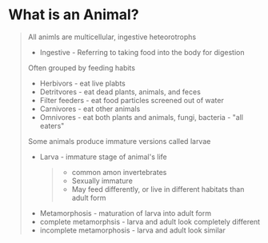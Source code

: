 # What is an Animal?

> All animls are multicellular, ingestive heteorotrophs
>
> - Ingestive - Referring to taking food into the body for digestion
>
> Often grouped by feeding habits
>
> - Herbivors - eat live plabts
> - Detritvores - eat dead plants, animals, and feces
> - Filter feeders - eat food particles screened out of water
> - Carnivores - eat other animals
> - Omnivores - eat both plants and animals, fungi, bacteria - "all eaters"
>
> Some animals produce immature versions called larvae
>
> - Larva - immature stage of animal's life
>   > - common amon invertebrates
>   > - Sexually immature
>   > - May feed differently, or live in different habitats than adult form
> - Metamorphosis - maturation of larva into adult form
> - complete metamorphsis - larva and adult look completely different
> - incomplete metamorphosis - larva and adult look similar
